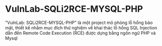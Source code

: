 # VulnLab-SQLi2RCE-MYSQL-PHP
 "VulnLab: SQLi2RCE-MYSQL-PHP" là một project mô phỏng lỗ hổng bảo mật, thiết kế nhằm mục đích thử nghiệm về khai thác lỗ hổng SQL Injection dẫn đến Remote Code Execution (RCE) được dựng bằng ngôn ngữ PHP và Mysql
